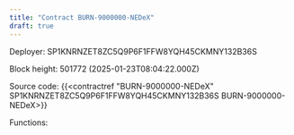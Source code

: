 ```yaml
---
title: "Contract BURN-9000000-NEDeX"
draft: true
---
```

Deployer: SP1KNRNZET8ZC5Q9P6F1FFW8YQH45CKMNY132B36S


 



Block height: 501772 (2025-01-23T08:04:22.000Z)

Source code: {{<contractref "BURN-9000000-NEDeX" SP1KNRNZET8ZC5Q9P6F1FFW8YQH45CKMNY132B36S BURN-9000000-NEDeX>}}

Functions:


